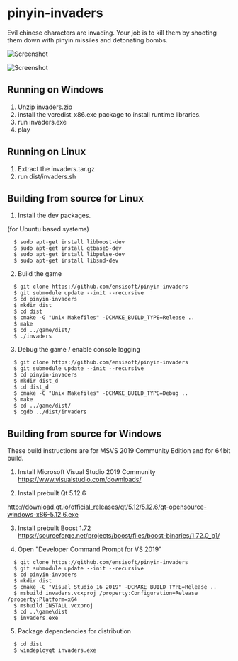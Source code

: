 pinyin-invaders
===============

Evil chinese characters are invading. Your job is to kill them by shooting
them down with pinyin missiles and detonating bombs.

![Screenshot](https://raw.githubusercontent.com/ensisoft/pinyin-invaders/master/screens/menu.png "Main menu")

![Screenshot](https://raw.githubusercontent.com/ensisoft/pinyin-invaders/master/screens/invaders.png "pinyin-invaders are attacking!")

Running on Windows
-----------------------

1. Unzip invaders.zip
1. install the vcredist_x86.exe package to install runtime libraries.
2. run invaders.exe
3. play


Running on Linux
-----------------------

1. Extract the invaders.tar.gz
2. run dist/invaders.sh



Building from source for Linux
-------------------------------

1. Install the dev packages.

  (for Ubuntu based systems)
```
  $ sudo apt-get install libboost-dev
  $ sudo apt-get install qtbase5-dev
  $ sudo apt-get install libpulse-dev
  $ sudo apt-get install libsnd-dev

```

2. Build the game

```
  $ git clone https://github.com/ensisoft/pinyin-invaders
  $ git submodule update --init --recursive
  $ cd pinyin-invaders
  $ mkdir dist
  $ cd dist
  $ cmake -G "Unix Makefiles" -DCMAKE_BUILD_TYPE=Release ..
  $ make
  $ cd ../game/dist/
  $ ./invaders
```

3. Debug the game / enable console logging
```
  $ git clone https://github.com/ensisoft/pinyin-invaders
  $ git submodule update --init --recursive
  $ cd pinyin-invaders
  $ mkdir dist_d
  $ cd dist_d
  $ cmake -G "Unix Makefiles" -DCMAKE_BUILD_TYPE=Debug ..
  $ make 
  $ cd ../game/dist/
  $ cgdb ../dist/invaders
```


Building from source for Windows
---------------------------------

These build instructions are for MSVS 2019 Community Edition and for 64bit build.

1. Install Microsoft Visual Studio 2019 Community
https://www.visualstudio.com/downloads/

2. Install prebuilt Qt 5.12.6 

http://download.qt.io/official_releases/qt/5.12/5.12.6/qt-opensource-windows-x86-5.12.6.exe


3. Install prebuilt Boost 1.72
https://sourceforge.net/projects/boost/files/boost-binaries/1.72.0_b1/

4. Open "Developer Command Prompt for VS 2019"
```
  $ git clone https://github.com/ensisoft/pinyin-invaders
  $ git submodule update --init --recursive
  $ cd pinyin-invaders
  $ mkdir dist
  $ cmake -G "Visual Studio 16 2019" -DCMAKE_BUILD_TYPE=Release ..
  $ msbuild invaders.vcxproj /property:Configuration=Release /property:Platform=x64
  $ msbuild INSTALL.vcxproj
  $ cd ..\game\dist
  $ invaders.exe
```

5. Package dependencies for distribution
```
  $ cd dist
  $ windeployqt invaders.exe
```